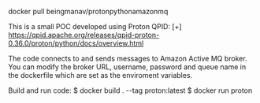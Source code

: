 docker pull beingmanav/protonpythonamazonmq

This is a small POC developed using Proton QPID:
[+] https://qpid.apache.org/releases/qpid-proton-0.36.0/proton/python/docs/overview.html

The code connects to and sends messages to Amazon Active MQ broker. You can modify the broker URL, username, password and queue name in the dockerfile which are set as the enviroment variables. 

Build and run code:
$ docker build . --tag proton:latest
$ docker run proton
